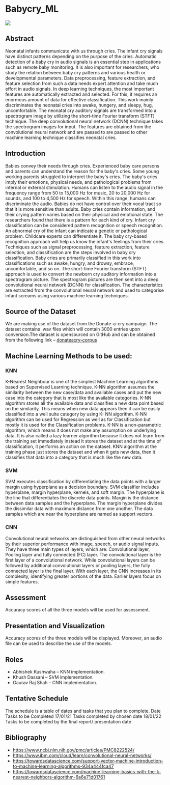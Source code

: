 # Babycry_ML
![](https://cdn-icons-png.flaticon.com/512/1607/1607083.png#gh-dark-mode-only)
## Abstract
Neonatal infants communicate with us through cries. The infant cry signals have distinct patterns depending on the purpose of the cries. Automatic detection of a baby cry in audio signals is an essential step in applications such as remote baby monitoring. It is also important for researchers, who study the relation between baby cry patterns and various health or developmental parameters. Data preprocessing, feature extraction, and feature selection from such a data needs expert attention and take much effort in audio signals. In deep learning techniques, the most important features are automatically extracted and selected. For this, it requires an enormous amount of data for effective classification. This work mainly discriminates the neonatal cries into awake, hungery, and sleepy, hug, uncomfortable. The neonatal cry auditory signals are transformed into a spectrogram image by utilizing the short-time Fourier transform (STFT) technique. The deep convolutional neural network (DCNN) technique takes the spectrogram images for input. The features are obtained from the convolutional neural network and are passed to are passed to other machine learning technique classifies neonatal cries.

## Introduction
Babies convey their needs through cries. Experienced baby care persons and parents can understand the reason for the baby's cries. Some young working parents struggled to interpret the baby's cries. The baby's cries imply their emotions, physical needs, and pathological problems from internal or external stimulation. Humans can listen to the audio signal in the frequency range from 50 to 15,000 Hz for music, 20 to 20,000 Hz for sounds, and 100 to 4,500 Hz for speech. Within this range, humans can discriminate the audio. Babies do not have control over their vocal tract so that it is more sensitive than adults. Baby cries contain information, and their crying pattern varies based on their physical and emotional state. The researchers found that there is a pattern for each kind of cry. Infant cry classification can be considered pattern recognition or speech recognition. An abnormal cry of the infant can indicate a genetic or pathological problem. Childcare experts can differentiate it. The baby cry-based recognition approach will help us know the infant's feelings from their cries. Techniques such as signal preprocessing, feature extraction, feature selection, and classification are the steps involved in baby cry classification. Baby cries are primarily classified in this work into classifications such as awake, hungry, and drowsy, embrace, uncomfortable, and so on. The short-time Fourier transform (STFT) approach is used to convert the newborn cry auditory information into a spectrogram picture. The spectrogram pictures are then sent into a deep convolutional neural network (DCNN) for classification. The characteristics are extracted from the convolutional neural network and used to categorise infant screams using various machine learning techniques.    

## Source of the Dataset
We are making use of the dataset from the Donate-a-cry campaign. The dataset contains .wav files which will contain 3000 entries upon conversion.The dataset is opensourced on GitHub and can be obtained from the following link –
[donateacry-corpus](https://github.com/gveres/donateacry-corpus)

## Machine Learning Methods to be used:
### KNN
K-Nearest Neighbour is one of the simplest Machine Learning algorithms based on Supervised Learning technique. K-NN algorithm assumes the similarity between the new case/data and available cases and put the new case into the category that is most like the available categories. K-NN algorithm stores all the available data and classifies a new data point based on the similarity. This means when new data appears then it can be easily classified into a well suite category by using K- NN algorithm. K-NN algorithm can be used for Regression as well as for Classification but mostly it is used for the Classification problems. K-NN is a non-parametric algorithm, which means it does not make any assumption on underlying data. It is also called a lazy learner algorithm because it does not learn from the training set immediately instead it stores the dataset and at the time of classification, it performs an action on the dataset. KNN algorithm at the training phase just stores the dataset and when it gets new data, then it classifies that data into a category that is much like the new data.

### SVM
SVM executes classification by differentiating the data points with a larger margin using hyperplane as a decision boundary. SVM classifier includes hyperplane, margin hyperplane, kernels, and soft margin. The hyperplane is the line that differentiates the discrete data points. Margin is the distance between data samples and the hyperplane. The margin hyperplane divides the dissimilar data with maximum distance from one another. The data samples which are near the hyperplane are named as support vectors.

### CNN
Convolutional neural networks are distinguished from other neural networks by their superior performance with image, speech, or audio signal inputs. They have three main types of layers, which are: Convolutional layer, Pooling layer and fully connected (FC) layer. The convolutional layer is the first layer of a convolutional network. While convolutional layers can be followed by additional convolutional layers or pooling layers, the fully connected layer is the final layer. With each layer, the CNN increases in its complexity, identifying greater portions of the data. Earlier layers focus on simple features.

## Assessment
Accuracy scores of all the three models will be used for assessment.

## Presentation and Visualization
Accuracy scores of the three models will be displayed. Moreover, an audio file can be used to describe the use of the models.

## Roles
- Abhishek Kushwaha – KNN implementation.
- Khush Dassani – SVM implementation.
- Gaurav Raj Shah – CNN implementation.

## Tentative Schedule
The schedule is a table of dates and tasks that you plan to complete.
Date	Tasks to be Completed
17/01/21	Tasks completed by chosen date
18/01/22	Tasks to be completed by the final report/ presentation date

## Bibliography
- https://www.ncbi.nlm.nih.gov/pmc/articles/PMC8222524/
- https://www.ibm.com/cloud/learn/convolutional-neural-networks/
- https://towardsdatascience.com/support-vector-machine-introduction-to-machine-learning-algorithms-934a444fca47
- https://towardsdatascience.com/machine-learning-basics-with-the-k-nearest-neighbors-algorithm-6a6e71d01761
